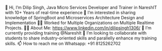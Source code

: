 👋 Hi, I’m Dilip Singh, Java Micro Services Developer and Trainer in NareshIT with 10+ Years of real-time experience 
👀 I’m interested in sharing knowledge of SpringBoot and Microservices Architecture Design and Implementation 
👨‍💻 Worked for Multiple Organizations on Multiple Realtime Projects.
🧑‍💻 About Me: https://www.linkedin.com/in/dilipsingh1306/
🌱 I’m currently providing training @NareshIt
💞️ I’m looking to collaborate with students to share industry-oriented skills and parallelly enhance my training skills.
📫 How to reach me on Whatsapp: +91 8125262702
